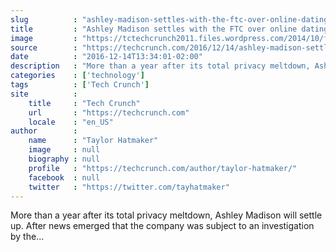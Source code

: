 ```yaml
---
slug          : "ashley-madison-settles-with-the-ftc-over-online-dating-hack"
title         : "Ashley Madison settles with the FTC over online dating hack"
image         : "https://tctechcrunch2011.files.wordpress.com/2014/10/ftc.png?w=764&h=400&crop=1"
source        : "https://techcrunch.com/2016/12/14/ashley-madison-settles-with-the-ftc-over-online-dating-hack/"
date          : "2016-12-14T13:34:01-02:00"
description   : "More than a year after its total privacy meltdown, Ashley Madison will settle up. After news emerged that the company was subject to an investigation by the..."
categories    : ['technology']
tags          : ['Tech Crunch']
site          :
    title     : "Tech Crunch"
    url       : "https://techcrunch.com"
    locale    : "en_US"
author        :
    name      : "Taylor Hatmaker"
    image     : null
    biography : null
    profile   : "https://techcrunch.com/author/taylor-hatmaker/"
    facebook  : null
    twitter   : "https://twitter.com/tayhatmaker"
---
```


More than a year after its total privacy meltdown, Ashley Madison will settle up. After news emerged that the company was subject to an investigation by the...
